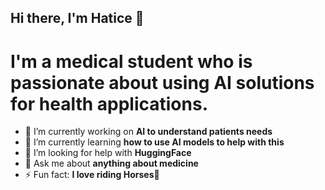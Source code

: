 ## Hi there, I'm Hatice 👋

# I'm a medical student who is passionate about using AI solutions for health applications.

- 🔭 I’m currently working on **AI to understand patients needs**
- 🌱 I’m currently learning **how to use AI models to help with this**
- 🤔 I’m looking for help with **HuggingFace**
- 💬 Ask me about **anything about medicine**
- ⚡ Fun fact: **I love riding Horses🏇**
